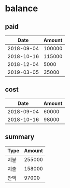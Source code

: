 # balance

## paid

Date | Amount
---- | ------
2018-09-04 | 100000
2018-10-16 | 115000
2018-12-04 | 5000
2019-03-05 | 35000

## cost

Date | Amount
---- | ------
2018-09-04 | 60000
2018-10-16 | 98000

## summary

Type | Amount
---- | ------
지불 | 255000
지출 | 158000
잔액 | 97000
